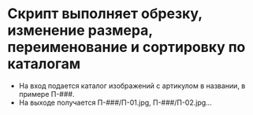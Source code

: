 # Скрипт выполняет обрезку, изменение размера, переименование и сортировку по каталогам 
 - На вход подается каталог изображений с артикулом в названии, в примере П-###. 
 - На выходе получается П-###/П-01.jpg, П-###/П-02.jpg...
